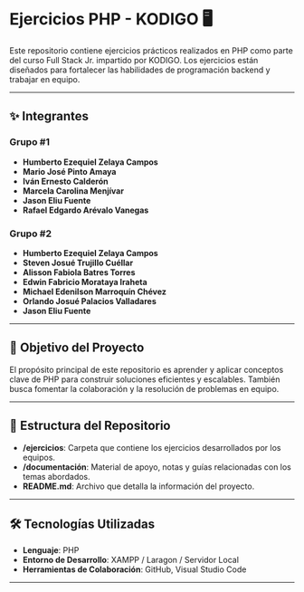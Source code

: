 # Ejercicios PHP - KODIGO 🖥️

Este repositorio contiene ejercicios prácticos realizados en PHP como parte del curso Full Stack Jr. impartido por KODIGO. Los ejercicios están diseñados para fortalecer las habilidades de programación backend y trabajar en equipo.

---

## ✨ **Integrantes**  

### **Grupo #1**
- **Humberto Ezequiel Zelaya Campos**
- **Mario José Pinto Amaya**
- **Iván Ernesto Calderón**
- **Marcela Carolina Menjívar**
- **Jason Eliu Fuente**
- **Rafael Edgardo Arévalo Vanegas**

### **Grupo #2**
- **Humberto Ezequiel Zelaya Campos**
- **Steven Josué Trujillo Cuéllar**
- **Alisson Fabiola Batres Torres**
- **Edwin Fabricio Morataya Iraheta**
- **Michael Edenilson Marroquín Chévez**
- **Orlando Josué Palacios Valladares**
- **Jason Eliu Fuente**
---

## 🚀 **Objetivo del Proyecto**  
El propósito principal de este repositorio es aprender y aplicar conceptos clave de PHP para construir soluciones eficientes y escalables. También busca fomentar la colaboración y la resolución de problemas en equipo.

---

## 📁 **Estructura del Repositorio**  
- **/ejercicios**: Carpeta que contiene los ejercicios desarrollados por los equipos.
- **/documentación**: Material de apoyo, notas y guías relacionadas con los temas abordados.
- **README.md**: Archivo que detalla la información del proyecto.

---

## 🛠️ **Tecnologías Utilizadas**  
- **Lenguaje**: PHP  
- **Entorno de Desarrollo**: XAMPP / Laragon / Servidor Local  
- **Herramientas de Colaboración**: GitHub, Visual Studio Code

---



